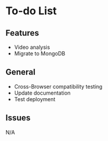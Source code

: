 # To-do List

## Features

- Video analysis
- Migrate to MongoDB

## General

- Cross-Browser compatibility testing
- Update documentation
- Test deployment

## Issues

N/A
